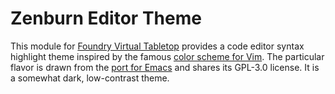 # Zenburn Editor Theme

This module for [Foundry Virtual Tabletop](https://foundryvtt.com/) provides a code editor syntax highlight theme
inspired by the famous [color scheme for Vim](https://kippura.org/zenburnpage/). The particular flavor is drawn
from the [port for Emacs](https://github.com/bbatsov/zenburn-emacs) and shares its GPL-3.0 license. It is a
somewhat dark, low-contrast theme.
